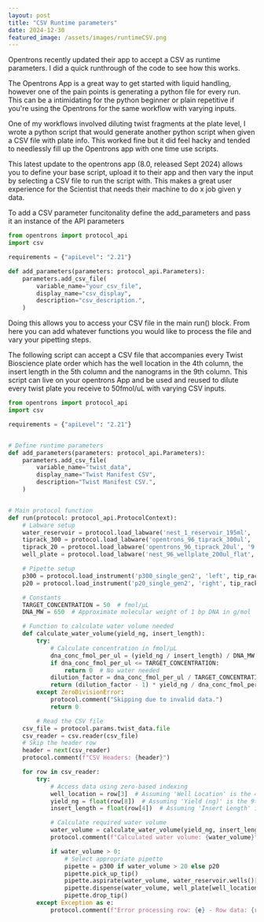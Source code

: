 ```yaml
---
layout: post
title: "CSV Runtime parameters"
date: 2024-12-30
featured_image: /assets/images/runtimeCSV.png
---
```


Opentrons recently updated their app to accept a CSV as runtime parameters. I did a quick runthrough of the code to see how this works.


The Opentrons App is a great way to get started with liquid handling, however one of the pain points is generating a python file for every run. This can be a intimidating for the python beginner or plain repetitive if you're using the Opentrons for the same workflow with varying inputs. 

One of my workflows involved diluting twist fragments at the plate level, I wrote a python script that would generate another python script when given a CSV file with plate info. This worked fine but it did feel hacky and tended to needlessly fill up the Opentrons app with one time use scripts.

This latest update to the opentrons app (8.0, released Sept 2024) allows you to define your base script, upload it to their app and then vary the input by selecting a CSV file to run the script with. This makes a great user experience for the Scientist that needs their machine to do x job given y data.

To add a CSV parameter funcitonality define the add_parameters and pass it an instance of the API parameters

```python
from opentrons import protocol_api
import csv

requirements = {"apiLevel": "2.21"}

def add_parameters(parameters: protocol_api.Parameters):
    parameters.add_csv_file(
        variable_name="your_csv_file",
        display_name="csv_display",
        description="csv_description.",
    )
```

Doing this allows you to access your CSV file in the main run() block. From here you can add whatever functions you would like to process the file and vary your pipetting steps.

The following script can accept a CSV file that accompanies every Twist Bioscience plate order which has the well location in the 4th column, the insert length in the 5th column and the nanograms in the 9th column. This script can live on your opentrons App and be used and reused to dilute every twist plate you receive to 50fmol/uL with varying CSV inputs.

```python
from opentrons import protocol_api
import csv

requirements = {"apiLevel": "2.21"}


# Define runtime parameters
def add_parameters(parameters: protocol_api.Parameters):
    parameters.add_csv_file(
        variable_name="twist_data",
        display_name="Twist Manifest CSV",
        description="Twist Manifest CSV.",
    )


# Main protocol function
def run(protocol: protocol_api.ProtocolContext):
    # Labware setup
    water_reservoir = protocol.load_labware('nest_1_reservoir_195ml', '10')
    tiprack_300 = protocol.load_labware('opentrons_96_tiprack_300ul', '11')
    tiprack_20 = protocol.load_labware('opentrons_96_tiprack_20ul', '9')
    well_plate = protocol.load_labware('nest_96_wellplate_200ul_flat', '1')

    # Pipette setup
    p300 = protocol.load_instrument('p300_single_gen2', 'left', tip_racks=[tiprack_300])
    p20 = protocol.load_instrument('p20_single_gen2', 'right', tip_racks=[tiprack_20])

    # Constants
    TARGET_CONCENTRATION = 50  # fmol/µL
    DNA_MW = 650  # Approximate molecular weight of 1 bp DNA in g/mol

    # Function to calculate water volume needed
    def calculate_water_volume(yield_ng, insert_length):
        try:
            # Calculate concentration in fmol/µL
            dna_conc_fmol_per_ul = (yield_ng / insert_length) / DNA_MW * 1e6
            if dna_conc_fmol_per_ul <= TARGET_CONCENTRATION:
                return 0  # No water needed
            dilution_factor = dna_conc_fmol_per_ul / TARGET_CONCENTRATION
            return (dilution_factor - 1) * yield_ng / dna_conc_fmol_per_ul
        except ZeroDivisionError:
            protocol.comment("Skipping due to invalid data.")
            return 0

        # Read the CSV file
    csv_file = protocol.params.twist_data.file
    csv_reader = csv.reader(csv_file)
    # Skip the header row
    header = next(csv_reader)
    protocol.comment(f"CSV Headers: {header}")

    for row in csv_reader:
        try:
            # Access data using zero-based indexing
            well_location = row[3]  # Assuming 'Well Location' is the 4th column
            yield_ng = float(row[8])  # Assuming 'Yield (ng)' is the 9th column
            insert_length = float(row[4])  # Assuming 'Insert Length' is the 5th column

            # Calculate required water volume
            water_volume = calculate_water_volume(yield_ng, insert_length)
            protocol.comment(f"Calculated water volume: {water_volume}")

            if water_volume > 0:
                # Select appropriate pipette
                pipette = p300 if water_volume > 20 else p20
                pipette.pick_up_tip()
                pipette.aspirate(water_volume, water_reservoir.wells()[0])
                pipette.dispense(water_volume, well_plate[well_location])
                pipette.drop_tip()
        except Exception as e:
            protocol.comment(f"Error processing row: {e} - Row data: {row}")
```
